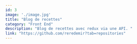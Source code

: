 ```yaml
---
id: 3
image: './image.jpg'
title: "Blog de recettes"
category: "Front End"
description: "Blog de recettes avec redux via une API. "
link: "https://github.com/reredemir?tab=repositories"
---
```

